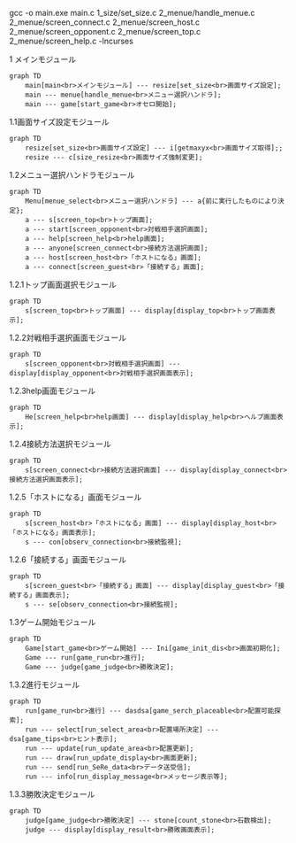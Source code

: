 gcc -o main.exe main.c 1_size/set_size.c 2_menue/handle_menue.c 2_menue/screen_connect.c 2_menue/screen_host.c 2_menue/screen_opponent.c 2_menue/screen_top.c 2_menue/screen_help.c -lncurses


1 メインモジュール
```mermaid
graph TD
	main[main<br>メインモジュール] --- resize[set_size<br>画面サイズ設定];
	main --- menue[handle_menue<br>メニュー選択ハンドラ];
	main --- game[start_game<br>オセロ開始];
```
1.1画面サイズ設定モジュール
```mermaid
graph TD
	resize[set_size<br>画面サイズ設定] --- i[getmaxyx<br>画面サイズ取得];;
	resize --- c[size_resize<br>画面サイズ強制変更];
```
1.2メニュー選択ハンドラモジュール
```mermaid
graph TD
    Menu[menue_select<br>メニュー選択ハンドラ] --- a{前に実行したものにより決定};
    a --- s[screen_top<br>トップ画面];
    a --- start[screen_opponent<br>対戦相手選択画面];
    a --- help[screen_help<br>help画面];
    a --- anyone[screen_connect<br>接続方法選択画面];
    a --- host[screen_host<br>「ホストになる」画面];
    a --- connect[screen_guest<br>「接続する」画面];
```
1.2.1トップ画面選択モジュール
```mermaid
graph TD
    s[screen_top<br>トップ画面] --- display[display_top<br>トップ画面表示];
```
1.2.2対戦相手選択画面モジュール
```mermaid
graph TD
    s[screen_opponent<br>対戦相手選択画面] --- display[display_opponent<br>対戦相手選択画面表示];
```
1.2.3help画面モジュール
```mermaid
graph TD
    He[screen_help<br>help画面] --- display[display_help<br>ヘルプ画面表示];
```
1.2.4接続方法選択モジュール
```mermaid
graph TD
    s[screen_connect<br>接続方法選択画面] --- display[display_connect<br>接続方法選択画面表示];
```
1.2.5「ホストになる」画面モジュール
```mermaid
graph TD
    s[screen_host<br>「ホストになる」画面] --- display[display_host<br>「ホストになる」画面表示];
    s --- con[observ_connection<br>接続監視];
```
1.2.6「接続する」画面モジュール
```mermaid
graph TD
    s[screen_guest<br>「接続する」画面] --- display[display_guest<br>「接続する」画面表示];
    s --- se[observ_connection<br>接続監視];
```

1.3ゲーム開始モジュール
```mermaid
graph TD
    Game[start_game<br>ゲーム開始] --- Ini[game_init_dis<br>画面初期化];
    Game --- run[game_run<br>進行];
    Game --- judge[game_judge<br>勝敗決定];
```

1.3.2進行モジュール
```mermaid
graph TD
    run[game_run<br>進行] --- dasdsa[game_serch_placeable<br>配置可能探索];
    run --- select[run_select_area<br>配置場所決定] --- dsa[game_tips<br>ヒント表示];
    run --- update[run_update_area<br>配置更新];
    run --- draw[run_update_display<br>画面更新];
    run --- send[run_SeRe_data<br>データ送受信];
    run --- info[run_display_message<br>メッセージ表示等];
```
1.3.3勝敗決定モジュール
```mermaid
graph TD
    judge[game_judge<br>勝敗決定] --- stone[count_stone<br>石数検出];
    judge --- display[display_result<br>勝敗画面表示];
```

